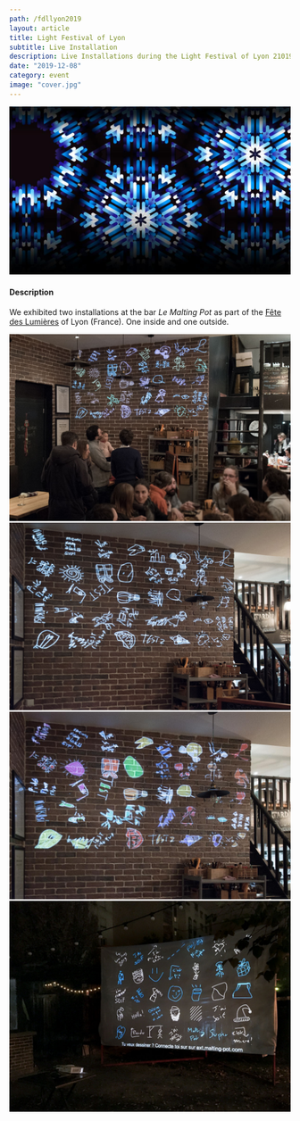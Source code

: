 ```yaml
---
path: /fdllyon2019
layout: article
title: Light Festival of Lyon
subtitle: Live Installation
description: Live Installations during the Light Festival of Lyon 21019
date: "2019-12-08"
category: event
image: "cover.jpg"
---
```




![Cover](cover.jpg)

#### Description

We exhibited two installations at the bar _Le Malting Pot_ as part of the [Fête des Lumières](//www.fetedeslumieres.lyon.fr) of Lyon (France). One inside and one outside.


<photo-grid>
<img src="b-1.jpg"/>
<img src="b-2.jpg"/>
<img src="b-3.jpg"/>
<img src="b-6.jpg"/>
</photo-grid>
